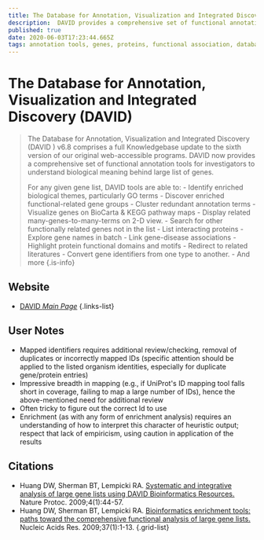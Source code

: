 ```yaml
---
title: The Database for Annotation, Visualization and Integrated Discovery (DAVID)
description:  DAVID provides a comprehensive set of functional annotation tools for investigators to understand biological meaning behind large list of genes.
published: true
date: 2020-06-03T17:23:44.665Z
tags: annotation tools, genes, proteins, functional association, database, data visualization, mapping, interaction, enrichment, ontology, id mapper
---
```


# The Database for Annotation, Visualization and Integrated Discovery (DAVID)

> The Database for Annotation, Visualization and Integrated Discovery (DAVID ) v6.8 comprises a full Knowledgebase update to the sixth version of our original web-accessible programs. DAVID now provides a comprehensive set of functional annotation tools for investigators to understand biological meaning behind large list of genes.
> 
> For any given gene list, DAVID tools are able to:
> &NewLine;
>      - Identify enriched biological themes, particularly GO terms
>      - Discover enriched functional-related gene groups
>      - Cluster redundant annotation terms
>      - Visualize genes on BioCarta & KEGG pathway maps
>      - Display related many-genes-to-many-terms on 2-D view.
>      - Search for other functionally related genes not in the list
>      - List interacting proteins
>      - Explore gene names in batch
>      - Link gene-disease associations
>      - Highlight protein functional domains and motifs
>      - Redirect to related literatures
>      - Convert gene identifiers from one type to another.
>      - And more
{.is-info}



## Website

- [DAVID *Main Page*](https://david.ncifcrf.gov/)
{.links-list}

## User Notes
- Mapped identifiers requires additional review/checking, removal of duplicates or incorrectly mapped IDs (specific attention should be applied to the listed organism identities, especially for duplicate gene/protein entries)
- Impressive breadth in mapping (e.g., if UniProt's ID mapping tool falls short in coverage, failing to map a large number of IDs), hence the above-mentioned need for additional review
- Often tricky to figure out the correct Id to use
- Enrichment (as with any form of enrichment analysis) requires an understanding of how to interpret this character of heuristic output; respect that lack of empiricism, using caution in application of the results

## Citations

- Huang DW, Sherman BT, Lempicki RA. [Systematic and integrative analysis of large gene lists using DAVID Bioinformatics Resources.](https://www.nature.com/articles/nprot.2008.211) Nature Protoc. 2009;4(1):44-57.
- Huang DW, Sherman BT, Lempicki RA. [Bioinformatics enrichment tools: paths toward the comprehensive functional analysis of large gene lists.](https://academic.oup.com/nar/article/37/1/1/1026684) Nucleic Acids Res. 2009;37(1):1-13.
{.grid-list}